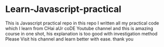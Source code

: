 # Learn-Javascript-practical
This is Javascript practical repo in this repo I written all my practical code which I learn from CHai aUr coDE Youtube channel and this is amazing course in one shot, his explanation is too good with investigation method Please Visit his channel and learn better with ease. thank you 
